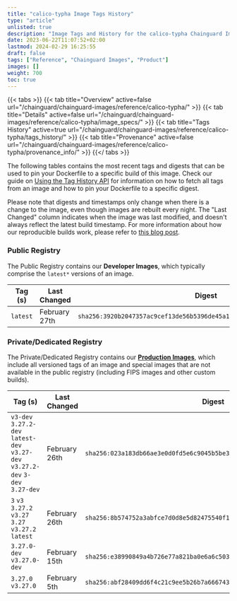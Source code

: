 ```yaml
---
title: "calico-typha Image Tags History"
type: "article"
unlisted: true
description: "Image Tags and History for the calico-typha Chainguard Image"
date: 2023-06-22T11:07:52+02:00
lastmod: 2024-02-29 16:25:55
draft: false
tags: ["Reference", "Chainguard Images", "Product"]
images: []
weight: 700
toc: true
---
```


{{< tabs >}}
{{< tab title="Overview" active=false url="/chainguard/chainguard-images/reference/calico-typha/" >}}
{{< tab title="Details" active=false url="/chainguard/chainguard-images/reference/calico-typha/image_specs/" >}}
{{< tab title="Tags History" active=true url="/chainguard/chainguard-images/reference/calico-typha/tags_history/" >}}
{{< tab title="Provenance" active=false url="/chainguard/chainguard-images/reference/calico-typha/provenance_info/" >}}
{{</ tabs >}}

The following tables contains the most recent tags and digests that can be used to pin your Dockerfile to a specific build of this image. Check our guide on [Using the Tag History API](/chainguard/chainguard-images/using-the-tag-history-api/) for information on how to fetch all tags from an image and how to pin your Dockerfile to a specific digest.

Please note that digests and timestamps only change when there is a change to the image, even though images are rebuilt every night. The "Last Changed" column indicates when the image was last modified, and doesn't always reflect the latest build timestamp. For more information about how our reproducible builds work, please refer to [this blog post](https://www.chainguard.dev/unchained/reproducing-chainguards-reproducible-image-builds).

### Public Registry
The Public Registry contains our **Developer Images**, which typically comprise the `latest*` versions of an image.

| Tag (s)   | Last Changed  | Digest                                                                    |
|-----------|---------------|---------------------------------------------------------------------------|
|  `latest` | February 27th | `sha256:3920b2047357ac9cef13de56b5396de45a1926ac0c9cc646fd17418b50a93e8c` |


### Private/Dedicated Registry
The Private/Dedicated Registry contains our **[Production Images](https://www.chainguard.dev/chainguard-images)**, which include all versioned tags of an image and special images that are not available in the public registry (including FIPS images and other custom builds).

| Tag (s)                                                                          | Last Changed  | Digest                                                                    |
|----------------------------------------------------------------------------------|---------------|---------------------------------------------------------------------------|
|  `v3-dev` `3.27.2-dev` `latest-dev` `v3.27-dev` `v3.27.2-dev` `3-dev` `3.27-dev` | February 26th | `sha256:023a183db66ae3e0d0fd5e6c9045b5be364de526cebda870cb54fa56f38ab43d` |
|  `3` `v3` `3.27.2` `v3.27` `3.27` `v3.27.2` `latest`                             | February 26th | `sha256:8b574752a3abfce7d0d8e5d82475540f11b5463556f3576f438d8306822e14c4` |
|  `3.27.0-dev` `v3.27.0-dev`                                                      | February 15th | `sha256:e38990849a4b726e77a821ba0e6a6c50396457c5de5c0021fbd13054d6ae5f74` |
|  `3.27.0` `v3.27.0`                                                              | February 5th  | `sha256:abf28409dd6f4c21c9ee5b26b7a66674337762c063dc710148bf02b93ec4c4ac` |

